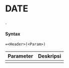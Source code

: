# DATE

<Desc>.

#### Syntax

```text
=<Header>(<Param>)
```

| Parameter | Deskripsi |
| :--- | :--- |
| <Something> | <Useful> |
